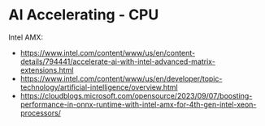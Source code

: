 # AI Accelerating - CPU

Intel AMX:

- https://www.intel.com/content/www/us/en/content-details/794441/accelerate-ai-with-intel-advanced-matrix-extensions.html
- https://www.intel.com/content/www/us/en/developer/topic-technology/artificial-intelligence/overview.html
- https://cloudblogs.microsoft.com/opensource/2023/09/07/boosting-performance-in-onnx-runtime-with-intel-amx-for-4th-gen-intel-xeon-processors/
